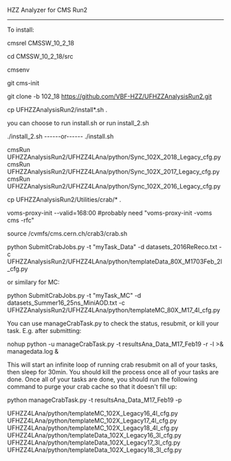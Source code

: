 HZZ Analyzer for CMS Run2

------

To install:

cmsrel CMSSW_10_2_18

cd CMSSW_10_2_18/src

cmsenv

git cms-init

git clone -b 102_18 https://github.com/VBF-HZZ/UFHZZAnalysisRun2.git

cp UFHZZAnalysisRun2/install*.sh .

you can choose to run install.sh or run install_2.sh

./install_2.sh
------or------
./install.sh

cmsRun UFHZZAnalysisRun2/UFHZZ4LAna/python/Sync_102X_2018_Legacy_cfg.py
cmsRun UFHZZAnalysisRun2/UFHZZ4LAna/python/Sync_102X_2017_Legacy_cfg.py
cmsRun UFHZZAnalysisRun2/UFHZZ4LAna/python/Sync_102X_2016_Legacy_cfg.py

cp UFHZZAnalysisRun2/Utilities/crab/* .

voms-proxy-init --valid=168:00
#probably need "voms-proxy-init -voms cms -rfc"

source /cvmfs/cms.cern.ch/crab3/crab.sh

python SubmitCrabJobs.py -t "myTask_Data" -d datasets_2016ReReco.txt -c UFHZZAnalysisRun2/UFHZZ4LAna/python/templateData_80X_M1703Feb_2l_cfg.py

or similary for MC:

python SubmitCrabJobs.py -t "myTask_MC" -d datasets_Summer16_25ns_MiniAOD.txt -c UFHZZAnalysisRun2/UFHZZ4LAna/python/templateMC_80X_M17_4l_cfg.py

You can use manageCrabTask.py to check the status, resubmit, or kill your task. E.g. after submitting:

nohup python -u manageCrabTask.py -t resultsAna_Data_M17_Feb19 -r -l >& managedata.log &

This will start an infinite loop of running crab resubmit on all of your tasks, then sleep for 30min. You should kill the process once all of your tasks are done. Once all of your tasks are done, you should run the following command to purge your crab cache so that it doesn't fill up:

python manageCrabTask.py -t resultsAna_Data_M17_Feb19 -p

UFHZZ4LAna/python/templateMC_102X_Legacy16_4l_cfg.py
UFHZZ4LAna/python/templateMC_102X_Legacy17_4l_cfg.py
UFHZZ4LAna/python/templateMC_102X_Legacy18_4l_cfg.py
UFHZZ4LAna/python/templateData_102X_Legacy16_3l_cfg.py
UFHZZ4LAna/python/templateData_102X_Legacy17_3l_cfg.py
UFHZZ4LAna/python/templateData_102X_Legacy18_3l_cfg.py

